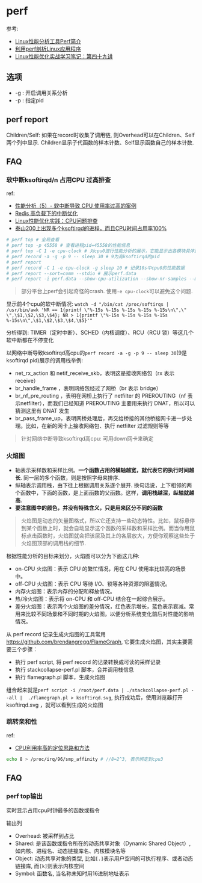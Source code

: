 # perf
参考:
- [Linux性能分析工具Perf简介](https://segmentfault.com/a/1190000021465563)
- [利用perf剖析Linux应用程序](https://blog.gmem.cc/perf)
- [Linux性能优化实战学习笔记：第四十九讲](https://www.cnblogs.com/luoahong/p/11577395.html)

## 选项
- -g : 开启调用关系分析
- -p : 指定pid

## perf report
Children/Self: 如果在record时收集了调用链, 则Overhead可以在Children、Self两个列中显示. Children显示子代函数的样本计数、Self显示函数自己的样本计数.

## FAQ
### 软中断ksoftirqd/n 占用CPU 过高排查
ref:
- [性能分析（5）- 软中断导致 CPU 使用率过高的案例](https://cloud.tencent.com/developer/article/1678685)
- [Redis 高负载下的中断优化](https://tech.meituan.com/2018/03/16/redis-high-concurrency-optimization.html)
- [Linux性能优化实践：CPU问题排查](https://www.modb.pro/db/172608)
- [泰山200上出现多个ksoftirqd的进程，而且CPU时间占用率100%](https://bbs.huaweicloud.com/forum/thread-67261-1-1.html)

```bash
# perf top # 全局查看
# perf top -p 45558 # 查看进程pid=45558的性能信息
# perf top -C 1 -e cpu-clock # 对cpu0进行性能分析的展示，它能显示出各模块具体函数占用的cpu比例
# perf record -a -g -p 9 -- sleep 30 # 9为高ksoftirqd的pid
# perf report
# perf record -C 1 -e cpu-clock -g sleep 10 # 记录10s中cpu0的性能数据
# perf report --sort=comm --stdio # 展示perf.data
# perf report -i perf.data --show-cpu-utilization --show-nr-samples --max-stack 0 -d "[kernel.kallsyms]" --percent-limit 1 --stdio # 分析perf.data
```

> 部分平台上perf会引起奇怪的crash. 使用`-e cpu-clock`可以避免这个问题.

显示前4个cpu的软中断情况: `watch -d "/bin/cat /proc/softirqs | /usr/bin/awk 'NR == 1{printf \"%-15s %-15s %-15s %-15s %-15s\n\",\" \",\$1,\$2,\$3,\$4}; NR > 1{printf \"%-15s %-15s %-15s %-15s %-15s\n\",\$1,\$2,\$3,\$4,\$5}'"`

分析得到: TIMER（定时中断）、SCHED（内核调度）、RCU（RCU 锁）等这几个软中断都在不停变化

以网络中断导致ksoftirqd高cpu的`perf record -a -g -p 9 -- sleep 30`(9是ksoftirqd pid)展示的调用栈举例:
- net_rx_action 和 netif_receive_skb，表明这是接收网络包（rx 表示 receive）
- br_handle_frame ，表明网络包经过了网桥（br 表示 bridge）
- br_nf_pre_routing ，表明在网桥上执行了 netfilter 的 PREROUTING（nf 表示netfilter），而我们已经知道 PREROUTING 主要用来执行 DNAT，所以可以猜测这里有 DNAT 发生
- br_pass_frame_up，表明网桥处理后，再交给桥接的其他桥接网卡进一步处理。比如，在新的网卡上接收网络包、执行 netfilter 过滤规则等等

> 针对网络中断导致ksoftirqd高cpu: 可用down网卡来确定

### 火焰图
- 轴表示采样数和采样比例。**一个函数占用的横轴越宽，就代表它的执行时间越长**. 同一层的多个函数，则是按照字母来排序.
- 纵轴表示调用栈，由下往上根据调用关系逐个展开. 换句话说，上下相邻的两个函数中，下面的函数，是上面函数的父函数。这样，**调用栈越深，纵轴就越高**.
- **要注意图中的颜色，并没有特殊含义，只是用来区分不同的函数**

> 火焰图是动态的矢量图格式，所以它还支持一些动态特性。比如，鼠标悬停到某个函数上时，就会自动显示这个函数的采样数和采样比例。而当你用鼠标点击函数时，火焰图就会把该层及其上的各层放大，方便你观察这些处于火焰图顶部的调用栈的细节.

根据性能分析的目标来划分，火焰图可以分为下面这几种:

- on-CPU 火焰图：表示 CPU 的繁忙情况，用在 CPU 使用率比较高的场景中。
- off-CPU 火焰图：表示 CPU 等待 I/O、锁等各种资源的阻塞情况。
- 内存火焰图：表示内存的分配和释放情况。
- 热/冷火焰图：表示将 on-CPU 和 off-CPU 结合在一起综合展示。
- 差分火焰图：表示两个火焰图的差分情况，红色表示增长，蓝色表示衰减。常用来比较不同场景和不同时期的火焰图，以便分析系统变化前后对性能的影响情况。

从 perf record 记录生成火焰图的工具常用 https://github.com/brendangregg/FlameGraph, 它要生成火焰图，其实主要需要三个步骤：
- 执行 perf script, 将 perf record 的记录转换成可读的采样记录
- 执行 stackcollapse-perf.pl 脚本，合并调用栈信息
- 执行 flamegraph.pl 脚本，生成火焰图

组合起来就是`perf script -i /root/perf.data | ./stackcollapse-perf.pl --all |  ./flamegraph.pl > ksoftirqd.svg`, 执行成功后，使用浏览器打开 ksoftirqd.svg ，就可以看到生成的火焰图

### 跳转亲和性
ref:
- [CPU利用率高的定位思路和方法](https://freesion.com/article/49901216629/)

```bash
echo 8 > /proc/irq/96/smp_affinity # //8=2^3, 表示绑定到cpu3
```

## FAQ
### perf top输出
实时显示占用cpu时钟最多的函数或指令

输出列
- Overhead: 被采样到占比
- Shared: 是该函数或指令所在的动态共享对象（Dynamic Shared Object）, 如内核、进程名、动态链接库名、内核模块名等
- Object: 动态共享对象的类型, 比如`[.]`表示用户空间的可执行程序、或者动态链接库, 而`[k]`则表示内核空间
- Symbol: 函数名, 当名称未知时用16进制地址表示